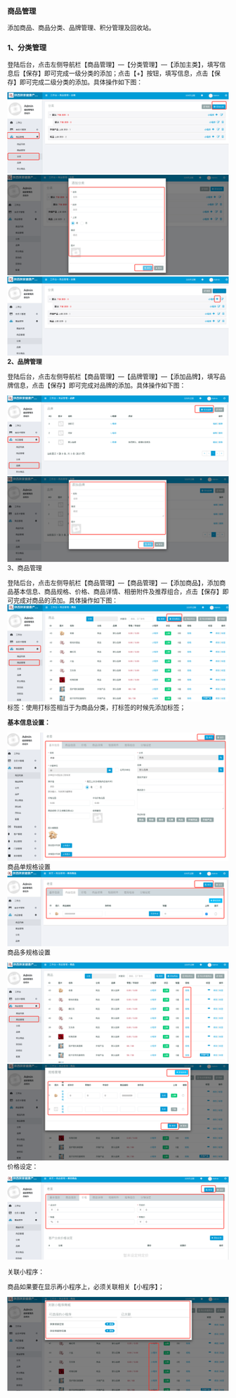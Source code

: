 ### 商品管理

添加商品、商品分类、品牌管理、积分管理及回收站。

### 1、分类管理

登陆后台，点击左侧导航栏【商品管理】—【分类管理】—【添加主类】，填写信息后【保存】即可完成一级分类的添加；点击【+】按钮，填写信息，点击【保存】即可完成二级分类的添加。具体操作如下图：

![](/assets/WeChat35faaa46540b80ed7b10e7a13524afbb.png)![](/assets/WeChat86e233aa277c5e8956e103b0fa17a1a5.png)![](/assets/WeChat1f0e286c872d95dc01693d7df8c3d03c.png)**2、品牌管理**

登陆后台，点击左侧导航栏【商品管理】—【品牌管理】—【添加品牌】，填写品牌信息，点击【保存】即可完成对品牌的添加。具体操作如下图：

![](/assets/WeChat76a24fb378c2c7d4acdc92e9a027f0d1.png)![](/assets/WeChat48b951fbf3c6492e97cbf9de52c5002d.png)3、商品管理

登陆后台，点击左侧导航栏【商品管理】—【商品管理】—【添加商品】，添加商品基本信息、商品规格、价格、商品详情、相册附件及推荐组合，点击【保存】即可完成对商品的添加。具体操作如下图：![](/assets/WeChatce905d90e92eebd7443473ed16a51c09.png)标签：使用打标签相当于为商品分类，打标签的时候先添加标签；

**基本信息设置：**

![](/assets/WeChat10565a235a8735e46f1fe2e0e18fd9be.png)商品单规格设置![](/assets/WeChat83b7bad8b7c84ea7a7c9d4c19fde73e1.png)商品多规格设置

![](/assets/WeChatf1df90746a866ae573687376583cab10.png)![](/assets/WeChat2bfe006960dacb0f9332ef36cc88f4e4.png)价格设定：

![](/assets/WeChate987fb1e767272a3271c5d3d2a2565e3.png)

关联小程序：

商品如果要在显示再小程序上，必须关联相关【小程序】；

![](/assets/WeChatb17d353c7cedf4ca9dc28d5e3b7fd5f1.png)



